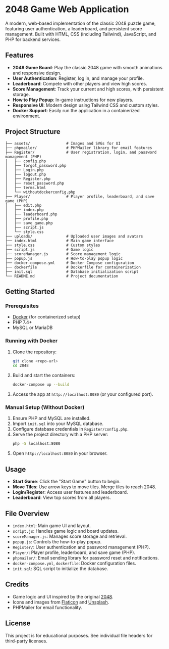 # 2048 Game Web Application

A modern, web-based implementation of the classic 2048 puzzle game, featuring user authentication, a leaderboard, and persistent score management. Built with HTML, CSS (including Tailwind), JavaScript, and PHP for backend services.

## Features

- **2048 Game Board**: Play the classic 2048 game with smooth animations and responsive design.
- **User Authentication**: Register, log in, and manage your profile.
- **Leaderboard**: Compete with other players and view high scores.
- **Score Management**: Track your current and high scores, with persistent storage.
- **How to Play Popup**: In-game instructions for new players.
- **Responsive UI**: Modern design using Tailwind CSS and custom styles.
- **Docker Support**: Easily run the application in a containerized environment.

## Project Structure

```
├── assets/                # Images and SVGs for UI
├── phpmailer/             # PHPMailer library for email features
├── Register/              # User registration, login, and password management (PHP)
│   ├── config.php
│   ├── forgot_password.php
│   ├── Login.php
│   ├── logout.php
│   ├── Register.php
│   ├── reset_password.php
│   ├── terms.html
│   └── withoutdockerconfig.php
├── Player/                # Player profile, leaderboard, and save game (PHP)
│   ├── edit.php
│   ├── index.php
│   ├── leaderboard.php
│   ├── profile.php
│   ├── save_game.php
│   ├── script.js
│   └── style.css
├── uploads/               # Uploaded user images and avatars
├── index.html             # Main game interface
├── style.css              # Custom styles
├── script.js              # Game logic
├── scoreManager.js        # Score management logic
├── popup.js               # How-to-play popup logic
├── docker-compose.yml     # Docker Compose configuration
├── dockerfile             # Dockerfile for containerization
├── init.sql               # Database initialization script
└── README.md              # Project documentation
```

## Getting Started

### Prerequisites
- [Docker](https://www.docker.com/) (for containerized setup)
- PHP 7.4+
- MySQL or MariaDB

### Running with Docker
1. Clone the repository:
   ```sh
   git clone <repo-url>
   cd 2048
   ```
2. Build and start the containers:
   ```sh
   docker-compose up --build
   ```
3. Access the app at `http://localhost:8080` (or your configured port).

### Manual Setup (Without Docker)
1. Ensure PHP and MySQL are installed.
2. Import `init.sql` into your MySQL database.
3. Configure database credentials in `Register/config.php`.
4. Serve the project directory with a PHP server:
   ```sh
   php -S localhost:8080
   ```
5. Open `http://localhost:8080` in your browser.

## Usage
- **Start Game**: Click the "Start Game" button to begin.
- **Move Tiles**: Use arrow keys to move tiles. Merge tiles to reach 2048.
- **Login/Register**: Access user features and leaderboard.
- **Leaderboard**: View top scores from all players.

## File Overview
- `index.html`: Main game UI and layout.
- `script.js`: Handles game logic and board updates.
- `scoreManager.js`: Manages score storage and retrieval.
- `popup.js`: Controls the how-to-play popup.
- `Register/`: User authentication and password management (PHP).
- `Player/`: Player profile, leaderboard, and save game (PHP).
- `phpmailer/`: Email sending library for password reset and notifications.
- `docker-compose.yml`, `dockerfile`: Docker configuration files.
- `init.sql`: SQL script to initialize the database.

## Credits
- Game logic and UI inspired by the original [2048](https://play2048.co/).
- Icons and images from [Flaticon](https://www.flaticon.com/) and [Unsplash](https://unsplash.com/).
- PHPMailer for email functionality.

## License
This project is for educational purposes. See individual file headers for third-party licenses.